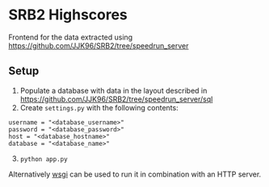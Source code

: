 # SRB2 Highscores

Frontend for the data extracted using https://github.com/JJK96/SRB2/tree/speedrun_server

## Setup

1. Populate a database with data in the layout described in https://github.com/JJK96/SRB2/tree/speedrun_server/sql
2. Create `settings.py` with the following contents:
```
username = "<database_username>"
password = "<database_password>"
host = "<database_hostname>"
database = "<database_name>"
```
3. `python app.py`

Alternatively [wsgi](wsgi.org) can be used to run it in combination with an HTTP server.
